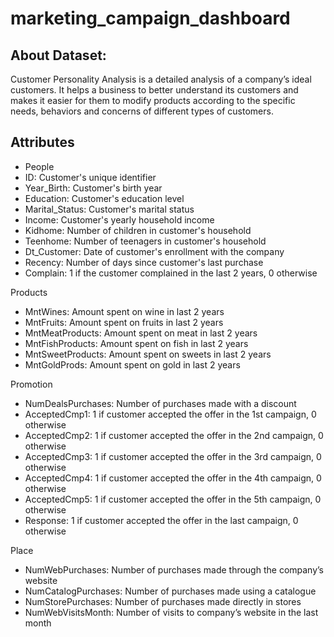 # marketing_campaign_dashboard

## About Dataset:
Customer Personality Analysis is a detailed analysis of a company’s ideal customers. It helps a business to better understand its customers and makes it easier for them to modify products according to the specific needs, behaviors and concerns of different types of customers.

## Attributes

- People
 - ID: Customer's unique identifier
 - Year_Birth: Customer's birth year
 - Education: Customer's education level
 - Marital_Status: Customer's marital status
 - Income: Customer's yearly household income
 - Kidhome: Number of children in customer's household
 - Teenhome: Number of teenagers in customer's household
 - Dt_Customer: Date of customer's enrollment with the company
 - Recency: Number of days since customer's last purchase
 - Complain: 1 if the customer complained in the last 2 years, 0 otherwise

Products

 - MntWines: Amount spent on wine in last 2 years
 - MntFruits: Amount spent on fruits in last 2 years
 - MntMeatProducts: Amount spent on meat in last 2 years
 - MntFishProducts: Amount spent on fish in last 2 years
 - MntSweetProducts: Amount spent on sweets in last 2 years
 - MntGoldProds: Amount spent on gold in last 2 years

Promotion

 - NumDealsPurchases: Number of purchases made with a discount
 - AcceptedCmp1: 1 if customer accepted the offer in the 1st campaign, 0 otherwise
 - AcceptedCmp2: 1 if customer accepted the offer in the 2nd campaign, 0 otherwise
 - AcceptedCmp3: 1 if customer accepted the offer in the 3rd campaign, 0 otherwise
 - AcceptedCmp4: 1 if customer accepted the offer in the 4th campaign, 0 otherwise
 - AcceptedCmp5: 1 if customer accepted the offer in the 5th campaign, 0 otherwise
 - Response: 1 if customer accepted the offer in the last campaign, 0 otherwise

Place

 - NumWebPurchases: Number of purchases made through the company’s website
 - NumCatalogPurchases: Number of purchases made using a catalogue
 - NumStorePurchases: Number of purchases made directly in stores
 - NumWebVisitsMonth: Number of visits to company’s website in the last month
